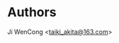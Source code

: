 Authors
===================

Ji WenCong &lt;[taiki_akita@163.com](mailto://taiki_akita@163.com)&gt;
